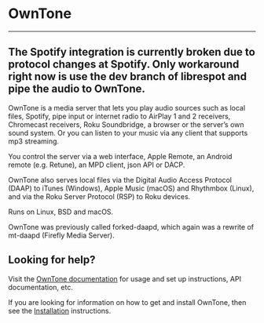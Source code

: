 # OwnTone

---
The Spotify integration is currently broken due to protocol changes at Spotify.
Only workaround right now is use the dev branch of librespot and pipe the audio
to OwnTone. 
---

OwnTone is a media server that lets you play audio sources such as local files,
Spotify, pipe input or internet radio to AirPlay 1 and 2 receivers, Chromecast
receivers, Roku Soundbridge, a browser or the server’s own sound system. Or you
can listen to your music via any client that supports mp3 streaming.

You control the server via a web interface, Apple Remote, an Android remote
(e.g. Retune), an MPD client, json API or DACP.

OwnTone also serves local files via the Digital Audio Access Protocol (DAAP) to
iTunes (Windows), Apple Music (macOS) and Rhythmbox (Linux), and via the Roku
Server Protocol (RSP) to Roku devices.

Runs on Linux, BSD and macOS.

OwnTone was previously called forked-daapd, which again was a rewrite of
mt-daapd (Firefly Media Server).


## Looking for help?

Visit the [OwnTone documentation](https://owntone.github.io/owntone-server/) for
usage and set up instructions, API documentation, etc.

If you are looking for information on how to get and install OwnTone, then see
the [Installation](https://owntone.github.io/owntone-server/installation/)
instructions.
